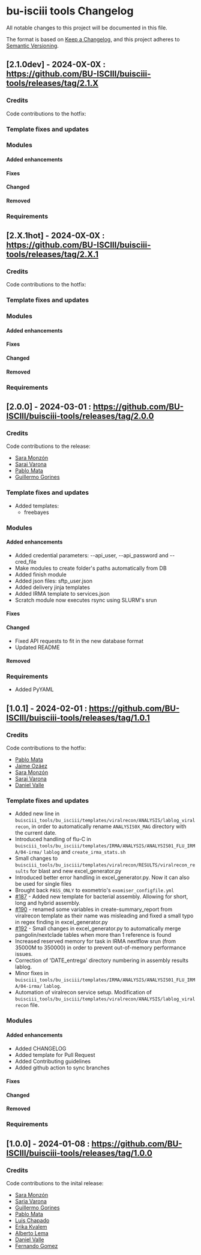 # bu-isciii tools Changelog

All notable changes to this project will be documented in this file.

The format is based on [Keep a Changelog](https://keepachangelog.com/en/1.0.0/), and this project adheres to [Semantic Versioning](https://semver.org/spec/v2.0.0.html).

## [2.1.0dev] - 2024-0X-0X : https://github.com/BU-ISCIII/buisciii-tools/releases/tag/2.1.X

### Credits

Code contributions to the hotfix:

### Template fixes and updates

### Modules

#### Added enhancements

#### Fixes

#### Changed

#### Removed

### Requirements

## [2.X.1hot] - 2024-0X-0X : https://github.com/BU-ISCIII/buisciii-tools/releases/tag/2.X.1

### Credits

Code contributions to the hotfix:

### Template fixes and updates

### Modules

#### Added enhancements

#### Fixes

#### Changed

#### Removed

### Requirements

## [2.0.0] - 2024-03-01 : https://github.com/BU-ISCIII/buisciii-tools/releases/tag/2.0.0

### Credits

Code contributions to the release:

- [Sara Monzón](https://github.com/saramonzon)
- [Sarai Varona](https://github.com/svarona)
- [Pablo Mata](https://github.com/Shettland)
- [Guillermo Gorines](https://github.com/GuilleGorines)


### Template fixes and updates

- Added templates:
    - freebayes


### Modules

#### Added enhancements

- Added credential parameters: --api_user, --api_password and --cred_file
- Make modules to create folder's paths automatically from DB
- Added finish module
- Added json files: sftp_user.json
- Added delivery jinja templates
- Added IRMA template to services.json
- Scratch module now executes rsync using SLURM's srun 

#### Fixes

#### Changed

- Fixed API requests to fit in the new database format
- Updated README

#### Removed

### Requirements

- Added PyYAML


## [1.0.1] - 2024-02-01 : https://github.com/BU-ISCIII/buisciii-tools/releases/tag/1.0.1

### Credits

Code contributions to the hotfix:

- [Pablo Mata](https://github.com/Shettland)
- [Jaime Ozáez](https://github.com/jaimeozaez)
- [Sara Monzón](https://github.com/saramonzon)
- [Sarai Varona](https://github.com/svarona)
- [Daniel Valle](https://github.com/Daniel-VM)

### Template fixes and updates

- Added new line in `buisciii_tools/bu_isciii/templates/viralrecon/ANALYSIS/lablog_viralrecon`, in order to automatically rename `ANALYSIS0X_MAG` directory with the current date. 
- Introduced handling of flu-C in `buisciii_tools/bu_isciii/templates/IRMA/ANALYSIS/ANALYSIS01_FLU_IRMA/04-irma/` `lablog` and `create_irma_stats.sh`
- Small changes to `buisciii_tools/bu_isciii/templates/viralrecon/RESULTS/viralrecon_results` for blast and new excel_generator.py
- Introduced better error handling in excel_generator.py. Now it can also be used for single files
- Brought back `PASS_ONLY` to exometrio's `exomiser_configfile.yml`
- [#187](https://github.com/BU-ISCIII/buisciii-tools/pull/187) - Added new template for bacterial assembly. Allowing for short, long and hybrid assembly.
- [#190](https://github.com/BU-ISCIII/buisciii-tools/pull/190) - renamed some variables in create-summary_report from viralrecon template as their name was misleading and fixed a small typo in regex finding in excel_generator.py
- [#192](https://github.com/BU-ISCIII/buisciii-tools/pull/192) - Small changes in excel_generator.py to automatically merge pangolin/nextclade tables when more than 1 reference is found
- Increased reserved memory for task in IRMA nextflow srun (from 35000M to 350000) in order to prevent out-of-memory performance issues.
- Correction of 'DATE_entrega' directory numbering in assembly results lablog.
- Minor fixes in `buisciii_tools/bu_isciii/templates/IRMA/ANALYSIS/ANALYSIS01_FLU_IRMA/04-irma/` `lablog`.
- Automation of viralrecon service setup. Modification of `buisciii_tools/bu_isciii/templates/viralrecon/ANALYSIS/lablog_viralrecon` file.

### Modules

#### Added enhancements
- Added CHANGELOG
- Added template for Pull Request
- Added Contributing guidelines
- Added github action to sync branches

#### Fixes

#### Changed

#### Removed


### Requirements


## [1.0.0] - 2024-01-08 : https://github.com/BU-ISCIII/buisciii-tools/releases/tag/1.0.0

### Credits

Code contributions to the inital release:

- [Sara Monzón](https://github.com/saramonzon)
- [Saria Varona](https://github.com/svarona)
- [Guillermo Gorines](https://github.com/GuilleGorines)
- [Pablo Mata](https://github.com/Shettland)
- [Luis Chapado](https://github.com/luissian)
- [Erika Kvalem](https://github.com/ErikaKvalem)
- [Alberto Lema](https://github.com/Alema91)
- [Daniel Valle](https://github.com/Daniel-VM)
- [Fernando Gomez](https://github.com/FGomez-Aldecoa)

